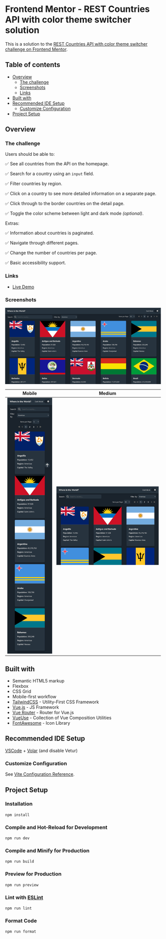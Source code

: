 # Frontend Mentor - REST Countries API with color theme switcher solution

This is a solution to the [REST Countries API with color theme switcher challenge on Frontend Mentor](https://www.frontendmentor.io/challenges/rest-countries-api-with-color-theme-switcher-5cacc469fec04111f7b848ca).

## Table of contents

- [Overview](#overview)
  - [The challenge](#the-challenge)
  - [Screenshots](#screenshots)
  - [Links](#links)
- [Built with](#built-with)
- [Recommended IDE Setup](#recommended-ide-setup)
  - [Customize Configuration](#customize-configuration)
- [Project Setup](#project-setup)

## Overview

### The challenge

Users should be able to:

✅ See all countries from the API on the homepage.

✅ Search for a country using an `input` field.

✅ Filter countries by region.

✅ Click on a country to see more detailed information on a separate page.

✅ Click through to the border countries on the detail page.

✅ Toggle the color scheme between light and dark mode _(optional)_.

Extras:

✅ Information about countries is paginated.

✅ Navigate through different pages.

✅ Change the number of countries per page.

✅ Basic accessibility support.

### Links

- [Live Demo](https://aviscad.github.io/country-flags/)

### Screenshots

<img src="https://github.com/Aviscad/country-flags/blob/development/showcase-images/large-full.png" width="915px">

| Mobile                                                                                                             | Medium                                                                                                              |
| ------------------------------------------------------------------------------------------------------------------ | ------------------------------------------------------------------------------------------------------------------- |
| <img src="https://github.com/Aviscad/country-flags/blob/development/showcase-images/small-full.png" width="250px"> | <img src="https://github.com/Aviscad/country-flags/blob/development/showcase-images/medium-full.png" width="625px"> |

## Built with

- Semantic HTML5 markup
- Flexbox
- CSS Grid
- Mobile-first workflow
- [TailwindCSS](https://tailwindcss.com/) - Utility-First CSS Framework
- [Vue.js](https://router.vuejs.org/) - JS Framework
- [Vue Router](https://router.vuejs.org/) - Router for Vue.js
- [VueUse](https://vueuse.org/) - Collection of Vue Composition Utilities
- [FontAwesome](https://fontawesome.com/) - Icon Library

## Recommended IDE Setup

[VSCode](https://code.visualstudio.com/) + [Volar](https://marketplace.visualstudio.com/items?itemName=Vue.volar) (and disable Vetur)

### Customize Configuration

See [Vite Configuration Reference](https://vitejs.dev/config/).

## Project Setup

### Installation

```
npm install
```

### Compile and Hot-Reload for Development

```
npm run dev
```

### Compile and Minify for Production

```
npm run build
```

### Preview for Production

```
npm run preview
```

### Lint with [ESLint](https://eslint.org/)

```
npm run lint
```

### Format Code

```
npm run format
```
